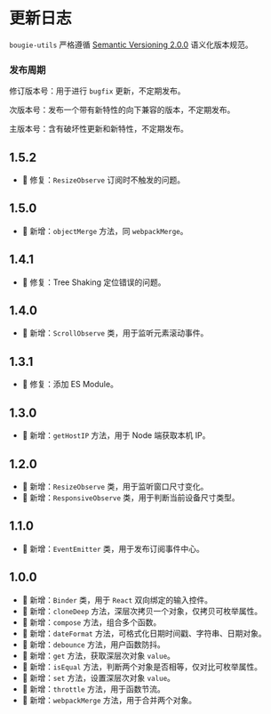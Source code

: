 # 更新日志

`bougie-utils` 严格遵循 [Semantic Versioning 2.0.0](https://semver.org/lang/zh-CN/) 语义化版本规范。

### 发布周期

修订版本号：用于进行 `bugfix` 更新，不定期发布。

次版本号：发布一个带有新特性的向下兼容的版本，不定期发布。

主版本号：含有破坏性更新和新特性，不定期发布。

## 1.5.2

- 🔧 修复：`ResizeObserve` 订阅时不触发的问题。

## 1.5.0

- 💄 新增：`objectMerge` 方法，同 `webpackMerge`。

## 1.4.1

- 🔧 修复：Tree Shaking 定位错误的问题。

## 1.4.0

- 💄 新增：`ScrollObserve` 类，用于监听元素滚动事件。

## 1.3.1

- 🔧 修复：添加 ES Module。

## 1.3.0

- 💄 新增：`getHostIP` 方法，用于 Node 端获取本机 IP。

## 1.2.0

- 💄 新增：`ResizeObserve` 类，用于监听窗口尺寸变化。
- 💄 新增：`ResponsiveObserve` 类，用于判断当前设备尺寸类型。

## 1.1.0

- 💄 新增：`EventEmitter` 类，用于发布订阅事件中心。

## 1.0.0

- 💄 新增：`Binder` 类，用于 `React` 双向绑定的输入控件。
- 💄 新增：`cloneDeep` 方法，深层次拷贝一个对象，仅拷贝可枚举属性。
- 💄 新增：`compose` 方法，组合多个函数。
- 💄 新增：`dateFormat` 方法，可格式化日期时间戳、字符串、日期对象。
- 💄 新增：`debounce` 方法，用户函数防抖。
- 💄 新增：`get` 方法，获取深层次对象 `value`。
- 💄 新增：`isEqual` 方法，判断两个对象是否相等，仅对比可枚举属性。
- 💄 新增：`set` 方法，设置深层次对象 `value`。
- 💄 新增：`throttle` 方法，用于函数节流。
- 💄 新增：`webpackMerge` 方法，用于合并两个对象。
